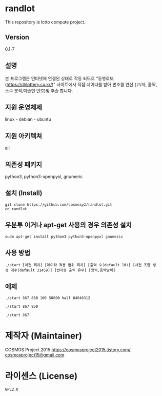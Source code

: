 # randlot
This repository is lotto compute project.

## Version

0.1-7

## 설명

본 프로그램은 인터넷에 연결된 상태로 작동 되므로 "동행로또(https://dhlottery.co.kr/)" 사이트에서 직접 데이타를 받아 번호를 연산 (고/저, 홀짝,소수 분석,미출현 번호)및 추출 합니다.

## 지원 운영체제

linux - debian - ubuntu

## 지원 아키텍쳐

all

## 의존성 패키지

python3, python3-openpyxl, gnumeric

## 설치 (Install)

	git clone https://github.com/cosmosp2/randlot.git
	cd randlot

## 우분투 이거나 apt-get 사용의 경우 의존성 설치

	sudo apt-get install python3 python3-openpyxl gnumeric

## 사용 방법

	./start [이전 회차] [데이타 적용 범위 회차] [출력 수(default 10)] [사전 조합 생성 개수(default 31459)] [반자동 출력 유무] [양력,음력날짜]

## 예제

	./start 867 850 100 50000 half 04040312

	./start 867 850

	./start 867

# 제작자 (Maintainer)

  COSMOS Project.2015
  https://cosmosproject2015.tistory.com/
  cosmosproject15@gmail.com

# 라이센스 (License)

	GPL2.0


